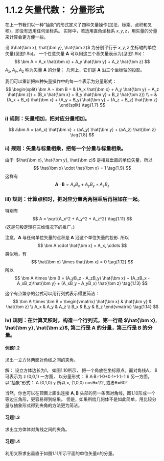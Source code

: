 # 1.1.2 矢量代数： 分量形式

在上一节我们以一种“抽象”的形式定义了四种矢量操作(加法、标乘、点积和叉积)，即没有选用任何坐标系。
实际中，若选用直角坐标系 $x, y, z$，用矢量的分量来计算会更方便一些。

设 $\hat{\bm x}, \hat{\bm y}, \hat{\bm z}$ 为分别平行于 $x, y, z$ 坐标轴的单位矢量(见图1.9a)。
一个任意矢量 $\bm A$ 可以用这三个基矢量表示为(见图1.9b)：
$$
  \bm A = A_x \hat{\bm x} + A_y \hat{\bm y} + A_z \hat{\bm z}
$$
$A_x, A_y, A_z$ 称为矢量 $\bm A$ 的分量；
几何上，它们是 $\bm A$ 沿三个坐标轴的投影。

我们可以重新把四种矢量操作中的每一个表示为分量形式：
$$
\begin{split}
  \bm A + \bm B
  = & (A_x \hat{\bm x} + A_y \hat{\bm y} + A_z \hat{\bm z}) + (B_x \hat{\bm x} + B_y \hat{\bm y} + B_z \hat{\bm z}) \\
  = & (A_x + B_x) \hat{\bm x} + (A_y + B_y) \hat{\bm y} + (A_z + B_z) \hat{\bm z}
\end{split}
\tag{1.7}
$$
### i) 规则：矢量相加，把对应分量相加。

$$
 a\bm A = (aA_x) \hat{\bm x} + (aA_y) \hat{\bm y} + (aA_z) \hat{\bm z}
 \tag{1.8}
$$
### ii) 规则：矢量与标量相乘，把每一个分量与标量相乘。

由于  $\hat{\bm x}, \hat{\bm y}, \hat{\bm z}$ 是相互垂直的单位矢量，所以
$$
  \hat{\bm x} \cdot \hat{\bm x} = 1
  \tag{1.9}
$$
这样有
$$
  \bm A \cdot \bm B
  = A_xB_x + A_yB_y + A_zB_z
  \tag{1.10}
$$

### iii) 规则：计算点积时，把对应分量两两相乘后再相加在一起。

特别有
$$
  A = \sqrt{A_x^2 + A_y^2 + A_z^2}
  \tag{1.11}
$$
(这是勾股定理在三维情况下的推广。)

注意，$\bm A$ 与任何单位矢量的点积是 $\bm A$ 沿这个单位矢量的投影.
所以
$$
  \bm A \cdot \hat{\bm x} = A_x, \cdots
$$
类似地，有
$$
  \hat{\bm x} \times \hat{\bm x} = 0
  \tag{1.12}
$$
所以
$$
  \bm A \times \bm B =
  (A_yB_z - A_zB_y) \hat{\bm x} + (A_zB_x - A_xB_z)\hat{\bm y} + (A_xB_y - A_yB_x) \hat{\bm z}
  \tag{1.13}
$$

这个有点繁杂的公式可以用行列式表示得更简洁：
$$
  \bm A \times \bm B =
  \begin{vmatrix}
    \hat{\bm x} & \hat{\bm y} & \hat{\bm z} \\
    A_x & A_y & A_z \\
    B_x & B_y & B_z
  \end{vmatrix}
  \tag{1.14}
$$

### iv) 规则：在计算叉积时，构造一个行列式，第一行是 $\hat{\bm x}, \hat{\bm y}, \hat{\bm z}$, 第二行是 $\bm A$ 的分量，第三行是 $\bm B$ 的分量。

#### 例题1.2

求出一立方体两面对角线之间的夹角。

解：
设立方体边长为1， 如图1.10所示， 把一个角放在坐标原点。面对角线A， B可表示为
z
(0,0,1)
一方面， 以分量形式：
B
A·B=1·0+0·1+1·1=1
θ
另一方面， 以“抽象”形式：
A
(0,1,0)
y
所以
x,
(1,0,0)
cosθ=1/2, 或者θ=60°

当然，你也可以在顶面上画出连接 $\bm A, \bm B$ 头部的另一条面对角线，图1.10形成一个等边三角形，更容易得到结果。
但是，如果所给几何体不是如此简单，用比较分量与抽象形式得到夹角的方法更为简洁。

#### 习题1.3

求出立方体体对角线之间的夹角。

#### 习题1.4

利用叉积求出垂直于如图1.11所示平面的单位矢量n的分量。
